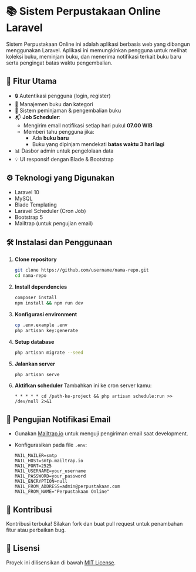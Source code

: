 
# 📚 Sistem Perpustakaan Online Laravel

Sistem Perpustakaan Online ini adalah aplikasi berbasis web yang dibangun menggunakan Laravel. Aplikasi ini memungkinkan pengguna untuk melihat koleksi buku, meminjam buku, dan menerima notifikasi terkait buku baru serta pengingat batas waktu pengembalian.

## 🚀 Fitur Utama

- 🔒 Autentikasi pengguna (login, register)
- 📖 Manajemen buku dan kategori
- 📅 Sistem peminjaman & pengembalian buku
- 📬 **Job Scheduler**:
  - Mengirim email notifikasi setiap hari pukul **07.00 WIB**
  - Memberi tahu pengguna jika:
    - Ada **buku baru**
    - Buku yang dipinjam mendekati **batas waktu 3 hari lagi**
- 📊 Dasbor admin untuk pengelolaan data
- 💡 UI responsif dengan Blade & Bootstrap

## ⚙️ Teknologi yang Digunakan

- Laravel 10
- MySQL
- Blade Templating
- Laravel Scheduler (Cron Job)
- Bootstrap 5
- Mailtrap (untuk pengujian email)

## 🛠️ Instalasi dan Penggunaan

1. **Clone repository**
   ```bash
   git clone https://github.com/username/nama-repo.git
   cd nama-repo

2. **Install dependencies**

   ```bash
   composer install
   npm install && npm run dev
   ```

3. **Konfigurasi environment**

   ```bash
   cp .env.example .env
   php artisan key:generate
   ```

4. **Setup database**

   ```bash
   php artisan migrate --seed
   ```

5. **Jalankan server**

   ```bash
   php artisan serve
   ```

6. **Aktifkan scheduler**
   Tambahkan ini ke cron server kamu:

   ```
   * * * * * cd /path-ke-project && php artisan schedule:run >> /dev/null 2>&1
   ```

## 📧 Pengujian Notifikasi Email

* Gunakan [Mailtrap.io](https://mailtrap.io/) untuk menguji pengiriman email saat development.
* Konfigurasikan pada file `.env`:

  ```
  MAIL_MAILER=smtp
  MAIL_HOST=smtp.mailtrap.io
  MAIL_PORT=2525
  MAIL_USERNAME=your_username
  MAIL_PASSWORD=your_password
  MAIL_ENCRYPTION=null
  MAIL_FROM_ADDRESS=admin@perpustakaan.com
  MAIL_FROM_NAME="Perpustakaan Online"
  ```

## 🤝 Kontribusi

Kontribusi terbuka! Silakan fork dan buat pull request untuk penambahan fitur atau perbaikan bug.

## 📄 Lisensi

Proyek ini dilisensikan di bawah [MIT License](LICENSE).
